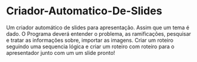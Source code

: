 # Criador-Automatico-De-Slides
Um criador automático de slides para apresentação. Assim que um tema é dado. O Programa deverá entender o problema, as ramificações, pesquisar e tratar as informações sobre, importar as imagens. Criar um roteiro seguindo uma sequencia lógica e criar um roteiro com roteiro para o apresentador junto com um um slide pronto!
